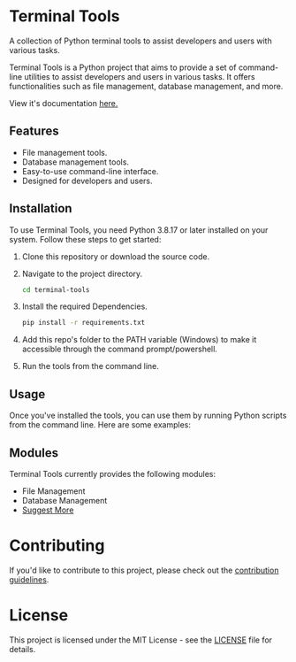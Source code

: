 # Terminal Tools

A collection of Python terminal tools to assist developers and users with various tasks.

Terminal Tools is a Python project that aims to provide a set of command-line utilities to assist developers and users in various tasks. It offers functionalities such as file management, database management, and more.

View it's documentation [here.]()

## Features

- File management tools.
- Database management tools.
- Easy-to-use command-line interface.
- Designed for developers and users.

## Installation

To use Terminal Tools, you need Python 3.8.17 or later installed on your system. Follow these steps to get started:

1. Clone this repository or download the source code.
2. Navigate to the project directory.

   ```bash
   cd terminal-tools
   ```

3. Install the required Dependencies.
   ```bash
   pip install -r requirements.txt
   ```
4. Add this repo's folder to the PATH variable (Windows) to make it accessible through the command prompt/powershell.
5. Run the tools from the command line.

## Usage

Once you've installed the tools, you can use them by running Python scripts from the command line. Here are some examples:

## Modules

Terminal Tools currently provides the following modules:

- File Management
- Database Management
- [Suggest More](https://github.com/RyanBaig/TerminalTools/issues/new?labels=Module%20Request)

# Contributing

If you'd like to contribute to this project, please check out the [contribution guidelines](CONTRIBUTING.MD).

# License

This project is licensed under the MIT License - see the [LICENSE](LICENSE) file for details.
